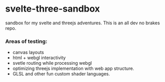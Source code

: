 # svelte-three-sandbox
sandbox for my svelte and threejs adventures. This is an all dev no brakes repo.

### Areas of testing: 
- canvas layouts
- html + webgl interactivity
- svetle routing while processing webgl
- optimizing threejs implementation with web app structure. 
- GLSL and other fun custom shader languages.
